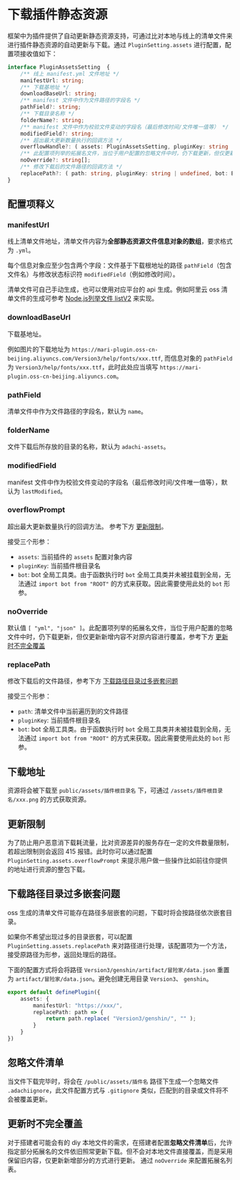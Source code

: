 # 下载插件静态资源

框架中为插件提供了自动更新静态资源支持，可通过比对本地与线上的清单文件来进行插件静态资源的自动更新与下载。通过 `PluginSetting.assets` 进行配置，配置项接收值如下：

```ts
interface PluginAssetsSetting  {
    /** 线上 manifest.yml 文件地址 */
    manifestUrl: string;
    /** 下载基地址 */
    downloadBaseUrl: string;
    /** manifest 文件中作为文件路径的字段名 */
    pathField?: string;
    /** 下载目录名称 */
    folderName?: string;
    /** manifest 文件中作为校验文件变动的字段名（最后修改时间/文件唯一值等） */
    modifiedField?: string;
    /** 超出最大更新数量执行的回调方法 */
    overflowHandle?: ( assets: PluginAssetsSetting, pluginKey: string | undefined, bot: BOT ) => any;
    /** 此配置项列举的拓展名文件，当位于用户配置的忽略文件中时，仍下载更新，但仅更新新增内容不对原内容进行覆盖 */
    noOverride?: string[];
    /** 修改下载后的文件路径的回调方法 */
    replacePath?: ( path: string, pluginKey: string | undefined, bot: BOT ) => string;
}
```

## 配置项释义

### manifestUrl

线上清单文件地址，清单文件内容为**全部静态资源文件信息对象的数组**，要求格式为 `.yml`。

每个信息对象应至少包含两个字段：文件基于下载根地址的路径 `pathField`（包含文件名）与修改状态标识符 `modifiedField`（例如修改时间）。

清单文件可自己手动生成，也可以使用对应平台的 api 生成。例如阿里云 oss 清单文件的生成可参考 [Node.js列举文件 listV2](https://help.aliyun.com/document_detail/111389.html) 来实现。

### downloadBaseUrl

下载基地址。

例如图片的下载地址为 `https://mari-plugin.oss-cn-beijing.aliyuncs.com/Version3/help/fonts/xxx.ttf`, 而信息对象的 `pathField` 为 `Version3/help/fonts/xxx.ttf`，此时此处应当填写 `https://mari-plugin.oss-cn-beijing.aliyuncs.com`。

### pathField

清单文件中作为文件路径的字段名，默认为 `name`。

### folderName

文件下载后所存放的目录的名称，默认为 `adachi-assets`。

### modifiedField

manifest 文件中作为校验文件变动的字段名（最后修改时间/文件唯一值等），默认为 `lastModified`。

### overflowPrompt

超出最大更新数量执行的回调方法。 参考下方 [更新限制](#更新限制)。

接受三个形参：

- `assets`: 当前插件的 `assets` 配置对象内容
- `pluginKey`: 当前插件根目录名
- `bot`: bot 全局工具类。由于函数执行时 `bot` 全局工具类并未被挂载到全局，无法通过 `import bot from "ROOT"` 的方式来获取。因此需要使用此处的 `bot` 形参。

### noOverride

默认值 `[ "yml", "json" ]`。此配置项列举的拓展名文件，当位于用户配置的忽略文件中时，仍下载更新，但仅更新新增内容不对原内容进行覆盖，参考下方 [更新时不完全覆盖](#更新时不完全覆盖)

### replacePath

修改下载后的文件路径，参考下方 [下载路径目录过多嵌套问题](#下载路径目录过多嵌套问题)

接受三个形参：

- `path`: 清单文件中当前遍历到的文件路径
- `pluginKey`: 当前插件根目录名
- `bot`: bot 全局工具类。由于函数执行时 `bot` 全局工具类并未被挂载到全局，无法通过 `import bot from "ROOT"` 的方式来获取。因此需要使用此处的 `bot` 形参。

## 下载地址

资源将会被下载至 `public/assets/插件根目录名` 下，可通过 `/assets/插件根目录名/xxx.png` 的方式获取资源。

## 更新限制

为了防止用户恶意消下载耗流量，比对资源差异的服务存在一定的文件数量限制，若超出限制则会返回 415 报错。此时你可以通过配置 `PluginSetting.assets.overflowPrompt` 来提示用户做一些操作比如前往你提供的地址进行资源的整包下载。

## 下载路径目录过多嵌套问题

oss 生成的清单文件可能存在路径多层嵌套的问题，下载时将会按路径依次嵌套目录。

如果你不希望出现过多的目录嵌套，可以配置 `PluginSetting.assets.replacePath` 来对路径进行处理，该配置项为一个方法，接受原路径为形参，返回处理后的路径。

下面的配置方式将会将路径 `Version3/genshin/artifact/冒险家/data.json` 重置为 `artifact/冒险家/data.json`。避免创建无用目录 `Version3`、 `genshin`。

```ts
export default definePlugin({
    assets: {
        manifestUrl: "https://xxx/",
        replacePath: path => {
            return path.replace( "Version3/genshin/", "" );
        }
    }
})
```

## 忽略文件清单

当文件下载完毕时，将会在 `/public/assets/插件名` 路径下生成一个忽略文件 `.adachiignore`，此文件配置方式与 `.gitignore` 类似，匹配到的目录或文件将不会被覆盖更新。

## 更新时不完全覆盖

对于搭建者可能会有的 diy 本地文件的需求，在搭建者配置**忽略文件清单**后，允许指定部分拓展名的文件依旧照常更新下载。但不会对本地文件直接覆盖，而是采用保留旧内容，仅更新新增部分的方式进行更新。
通过 `noOverride` 来配置拓展名列表。